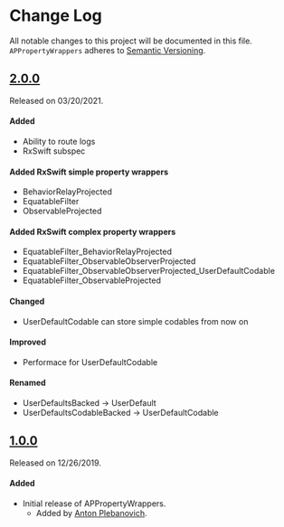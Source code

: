 # Change Log
All notable changes to this project will be documented in this file.
`APPropertyWrappers` adheres to [Semantic Versioning](http://semver.org/).

## [2.0.0](https://github.com/APUtils/APPropertyWrappers/releases/tag/2.0.0)
Released on 03/20/2021.

#### Added
- Ability to route logs
- RxSwift subspec

#### Added RxSwift simple property wrappers
- BehaviorRelayProjected
- EquatableFilter
- ObservableProjected

#### Added RxSwift complex property wrappers
- EquatableFilter_BehaviorRelayProjected
- EquatableFilter_ObservableObserverProjected
- EquatableFilter_ObservableObserverProjected_UserDefaultCodable
- EquatableFilter_ObservableProjected

#### Changed
- UserDefaultCodable can store simple codables from now on

#### Improved
- Performace for UserDefaultCodable

#### Renamed
- UserDefaultsBacked -> UserDefault
- UserDefaultsCodableBacked -> UserDefaultCodable


## [1.0.0](https://github.com/APUtils/APPropertyWrappers/releases/tag/1.0.0)
Released on 12/26/2019.

#### Added
- Initial release of APPropertyWrappers.
  - Added by [Anton Plebanovich](https://github.com/anton-plebanovich).
